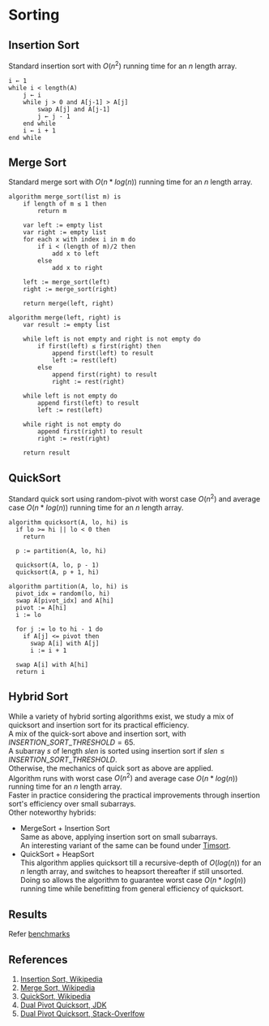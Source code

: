 # Sorting

## Insertion Sort
Standard insertion sort with $O(n^2)$ running time for an $n$ length array.
```pseudocode
i ← 1
while i < length(A)
    j ← i
    while j > 0 and A[j-1] > A[j]
        swap A[j] and A[j-1]
        j ← j - 1
    end while
    i ← i + 1
end while
```

## Merge Sort
Standard merge sort with $O(n*log(n))$ running time for an $n$ length array.
```pseudocode
algorithm merge_sort(list m) is
    if length of m ≤ 1 then
        return m

    var left := empty list
    var right := empty list
    for each x with index i in m do
        if i < (length of m)/2 then
            add x to left
        else
            add x to right

    left := merge_sort(left)
    right := merge_sort(right)

    return merge(left, right)
```

```pseudocode
algorithm merge(left, right) is
    var result := empty list

    while left is not empty and right is not empty do
        if first(left) ≤ first(right) then
            append first(left) to result
            left := rest(left)
        else
            append first(right) to result
            right := rest(right)

    while left is not empty do
        append first(left) to result
        left := rest(left)

    while right is not empty do
        append first(right) to result
        right := rest(right)

    return result
```

## QuickSort
Standard quick sort using random-pivot with worst case $O(n^2)$ and average case $O(n*log(n))$ running time for an $n$ length array.
```pseudocode
algorithm quicksort(A, lo, hi) is 
  if lo >= hi || lo < 0 then 
    return

  p := partition(A, lo, hi) 

  quicksort(A, lo, p - 1)
  quicksort(A, p + 1, hi)
```

```pseudocode
algorithm partition(A, lo, hi) is 
  pivot_idx = random(lo, hi)
  swap A[pivot_idx] and A[hi]
  pivot := A[hi]
  i := lo

  for j := lo to hi - 1 do 
    if A[j] <= pivot then 
      swap A[i] with A[j]
      i := i + 1

  swap A[i] with A[hi]
  return i
```

## Hybrid Sort
While a variety of hybrid sorting algorithms exist, we study a mix of quicksort and insertion sort for its practical efficiency.  
A mix of the quick-sort above and insertion sort, with $INSERTION\_SORT\_THRESHOLD = 65$.  
A subarray $s$ of length $slen$ is sorted using insertion sort if $slen \leq INSERTION\_SORT\_THRESHOLD$.  
Otherwise, the mechanics of quick sort as above are applied.  
Algorithm runs with worst case $O(n^2)$ and average case $O(n*log(n))$ running time for an $n$ length array.  
Faster in practice considering the practical improvements through insertion sort's efficiency over small subarrays.  
Other noteworthy hybrids:
- MergeSort + Insertion Sort  
Same as above, applying insertion sort on small subarrays.  
An interesting variant of the same can be found under [Timsort](https://en.wikipedia.org/wiki/Timsort).  
- QuickSort + HeapSort  
This algorithm applies quicksort till a recursive-depth of $O(log(n))$ for an $n$ length array, and switches to heapsort thereafter if still unsorted.  
Doing so allows the algorithm to guarantee worst case $O(n*log(n))$ running time while benefitting from general efficiency of quicksort.

## Results
Refer [benchmarks](bench/README.md)

## References
1. [Insertion Sort, Wikipedia](https://en.wikipedia.org/wiki/Insertion_sort)
2. [Merge Sort, Wikipedia](https://en.wikipedia.org/wiki/Merge_sort)
3. [QuickSort, Wikipedia](https://en.wikipedia.org/wiki/Quicksort)
4. [Dual Pivot Quicksort, JDK](https://github.com/openjdk/jdk/blob/master/src/java.base/share/classes/java/util/DualPivotQuicksort.java)
5. [Dual Pivot Quicksort, Stack-Overlfow](https://stackoverflow.com/questions/20917617/whats-the-difference-of-dual-pivot-quick-sort-and-quick-sort)